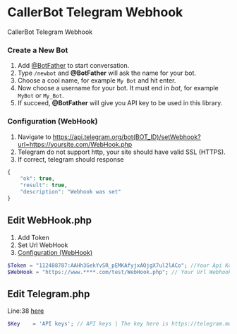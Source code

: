 # CallerBot Telegram Webhook
CallerBot Telegram Webhook

### Create a New Bot
1. Add [@BotFather](https://telegram.me/botfather) to start conversation.
2. Type `/newbot` and **@BotFather** will ask the name for your bot.
3. Choose a cool name, for example `My Bot` and hit enter.
4. Now choose a username for your bot. It must end in *bot*, for example `MyBot` or `My_Bot`.
5. If succeed, **@BotFather** will give you API key to be used in this library.

### Configuration (WebHook)
1. Navigate to https://api.telegram.org/bot(BOT_ID)/setWebhook?url=https://yoursite.com/WebHook.php
2. Telegram do not support http, your site should have valid SSL (HTTPS).
3. If correct, telegram should response
```php
{
    "ok": true,
    "result": true,
    "description": "Webhook was set"
}
```
Edit WebHook.php
--------------
1. Add Token
2. Set Url WebHook
3. [Configuration (WebHook)](https://github.com/Saleh7/NumberBook/tree/master/CallerBot#configuration-webhook)
```php
$Token = "112488787:AAHh3GekYvSR_pEMKAfyjxAOjgX7ul2lACo"; //Your Api Key Here
$WebHook = "https://www.****.com/test/WebHook.php"; // Your Url Webhook
```

Edit Telegram.php
--------------
Line:38 [here](https://github.com/Saleh7/NumberBook/blob/master/CallerBot/Telegram.php#L38)
```php
$Key    = 'API keys'; // API keys | The key here is https://telegram.me/Pain7
```
